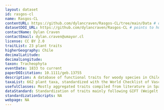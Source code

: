 ```yaml
---
layout: dataset
id: rasgos-cl
name: Rasgos-CL
contentURL: https://github.com/dylancraven/Rasgos-CL/tree/main/Data # direct data download, NA when not available
datasetDOI_URL: https://github.com/dylancraven/Rasgos-CL # points to human readable landing page
contactName: Dylan Craven
contactEmail: dylan.craven@umayor.cl
license: CC BY 2.0
traitList: 23 plant traits
higherGeography: Chile
decimalLatitude:
decimalLongitude:
taxon: Tracheophyta
eventDate: 1833 to current
paperDOIcitation: 10.1111/geb.13755
description: A database of functional traits for woody species in Chile
taxaList: 662 plant taxa, standardized with the World Checklist of Vascular Plants and TROPICOS
usefulClasses: Mostly aggregated traits compiled from literature in Spanish
dataStandard: Standardization of traits mainly following GIFT (Weigelt et al. 2020)
standardizationScripts: NA
webpage: NA
---
```

